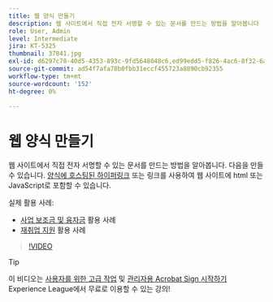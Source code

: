 ```yaml
---
title: 웹 양식 만들기
description: 웹 사이트에서 직접 전자 서명할 수 있는 문서를 만드는 방법을 알아봅니다
role: User, Admin
level: Intermediate
jira: KT-5325
thumbnail: 37841.jpg
exl-id: d6297c78-40d5-4353-893c-9fd5648048c6,ed99edd5-f826-4ac6-8f32-6a4e6e48ddc6
source-git-commit: ad54f7afa78b0fbb31eccf455723a8890cb92355
workflow-type: tm+mt
source-wordcount: '152'
ht-degree: 0%

---
```


# 웹 양식 만들기

웹 사이트에서 직접 전자 서명할 수 있는 문서를 만드는 방법을 알아봅니다. 다음을 만들 수 있습니다. [양식에 호스팅된 하이퍼링크](https://salesforceintegration.na2.echosign.com/public/esignWidget?wid=CBFCIBAA3AAABLblqZhBTZvjMual0H-M6HTSunw9hV1t-OdGbQI3d-nWJdEH76dHPxK1QH6DO9XGjch6QVho*) 또는 링크를 사용하여 웹 사이트에 html 또는 JavaScript로 포함할 수 있습니다.

실제 활용 사례:

* [사업 보조금 및 융자금](https://experienceleague.adobe.com/docs/document-cloud-learn/sign-learning-hub/expand/recipes/gov/usecasegovgrants.html?lang=en) 활용 사례
* [재취업 지원](https://experienceleague.adobe.com/docs/document-cloud-learn/sign-learning-hub/expand/recipes/gov/usecasegovreemployment.html?lang=en) 활용 사례

>[!VIDEO](https://video.tv.adobe.com/v/37841?quality=12&learn=on&hidetitle=true)

>[!TIP]
>
>이 비디오는 [사용자를 위한 고급 작업](https://experienceleague.adobe.com/?recommended=Sign-U-1-2020.3) 및 [관리자용 Acrobat Sign 시작하기](https://experienceleague.adobe.com/?recommended=Sign-A-1-2020.2) Experience League에서 무료로 이용할 수 있는 강의!
